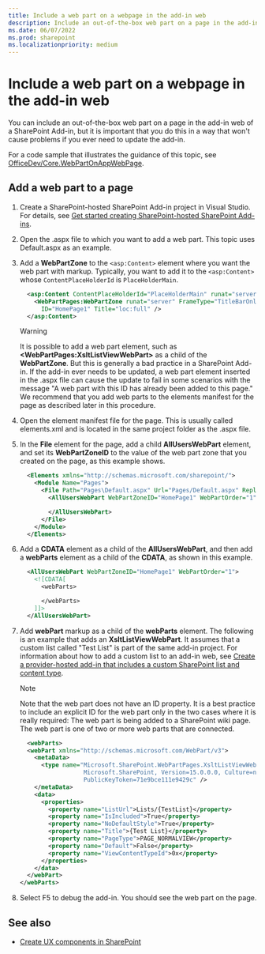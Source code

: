 ```yaml
---
title: Include a web part on a webpage in the add-in web
description: Include an out-of-the-box web part on a page in the add-in web of a SharePoint Add-in.
ms.date: 06/07/2022
ms.prod: sharepoint
ms.localizationpriority: medium
---
```

# Include a web part on a webpage in the add-in web

You can include an out-of-the-box web part on a page in the add-in web of a SharePoint Add-in, but it is important that you do this in a way that won't cause problems if you ever need to update the add-in.

For a code sample that illustrates the guidance of this topic, see [OfficeDev/Core.WebPartOnAppWebPage](https://github.com/SharePoint/PnP/tree/master/Samples/Core.WebPartOnAppWebPage).

## Add a web part to a page

1. Create a SharePoint-hosted SharePoint Add-in project in Visual Studio. For details, see [Get started creating SharePoint-hosted SharePoint Add-ins](get-started-creating-sharepoint-hosted-sharepoint-add-ins.md).
1. Open the .aspx file to which you want to add a web part. This topic uses Default.aspx as an example.
1. Add a **WebPartZone** to the `<asp:Content>` element where you want the web part with markup. Typically, you want to add it to the `<asp:Content>` whose `ContentPlaceHolderId` is `PlaceHolderMain`.
    ```XML
      <asp:Content ContentPlaceHolderId="PlaceHolderMain" runat="server">
        <WebPartPages:WebPartZone runat="server" FrameType="TitleBarOnly"
          ID="HomePage1" Title="loc:full" />
      </asp:Content>
    ```

    > [!WARNING]
    > It is possible to add a web part element, such as **\<WebPartPages:XsltListViewWebPart\>** as a child of the **WebPartZone**. But this is generally a bad practice in a SharePoint Add-in. If the add-in ever needs to be updated, a web part element inserted in the .aspx file can cause the update to fail in some scenarios with the message "A web part with this ID has already been added to this page." We recommend that you add web parts to the elements manifest for the page as described later in this procedure.

1. Open the element manifest file for the page. This is usually called elements.xml and is located in the same project folder as the .aspx file.
1. In the **File** element for the page, add a child **AllUsersWebPart** element, and set its **WebPartZoneID** to the value of the web part zone that you created on the page, as this example shows.

    ```XML
      <Elements xmlns="http://schemas.microsoft.com/sharepoint/">
        <Module Name="Pages">
          <File Path="Pages\Default.aspx" Url="Pages/Default.aspx" ReplaceContent="TRUE" >
            <AllUsersWebPart WebPartZoneID="HomePage1" WebPartOrder="1">

            </AllUsersWebPart>
          </File>
        </Module>
      </Elements>
    ```

1. Add a **CDATA** element as a child of the **AllUsersWebPart**, and then add a **webParts** element as a child of the **CDATA**, as shown in this example.

    ```XML
      <AllUsersWebPart WebPartZoneID="HomePage1" WebPartOrder="1">
        <![CDATA[
          <webParts>

          </webParts>
        ]]>
      </AllUsersWebPart>
    ```

1. Add **webPart** markup as a child of the **webParts** element. The following is an example that adds an **XsltListViewWebPart**. It assumes that a custom list called "Test List" is part of the same add-in project. For information about how to add a custom list to an add-in web, see [Create a provider-hosted add-in that includes a custom SharePoint list and content type](create-a-provider-hosted-add-in-that-includes-a-custom-sharepoint-list-and-conte.md).

    > [!NOTE]
    > Note that the web part does not have an ID property. It is a best practice to include an explicit ID for the web part only in the two cases where it is really required: The web part is being added to a SharePoint wiki page. The web part is one of two or more web parts that are connected.

    ```XML
      <webParts>
      <webPart xmlns="http://schemas.microsoft.com/WebPart/v3">
        <metaData>
          <type name="Microsoft.SharePoint.WebPartPages.XsltListViewWebPart,
                      Microsoft.SharePoint, Version=15.0.0.0, Culture=neutral,
                      PublicKeyToken=71e9bce111e9429c" />
        </metaData>
        <data>
          <properties>
            <property name="ListUrl">Lists/{TestList}</property>
            <property name="IsIncluded">True</property>
            <property name="NoDefaultStyle">True</property>
            <property name="Title">{Test List}</property>
            <property name="PageType">PAGE_NORMALVIEW</property>
            <property name="Default">False</property>
            <property name="ViewContentTypeId">0x</property>
          </properties>
        </data>
      </webPart>
    </webParts>
    ```

1. Select F5 to debug the add-in. You should see the web part on the page.

## See also

- [Create UX components in SharePoint](create-ux-components-in-sharepoint.md)
